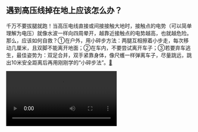 ## 遇到高压线掉在地上应该怎么办？

千万不要拔腿就跑！当高压电线直接或间接接触大地时，接触点的电势（可以简单理解为电压）就像水波一样向四周晕开，越靠近接触点的电势越高，也就越危险。那么，应该如何自救？①在户外，用小碎步方法：两腿互相擦着小步走，每次移动几厘米，且双脚不能离开地面；②在车内，不要尝试离开车子；③若要弃车逃生，最佳姿势为：双足合并，双手紧靠身体，像尺蠖一样弹离车子，尽量跳远，跳出10米安全距离后再用刚刚学的“小碎步法”。[🔗](https://weibo.com/5342220662/OyNnZt138)

<video controls>
<source src="./src/20250106/1.mp4"  type="video/mp4">
</video>

